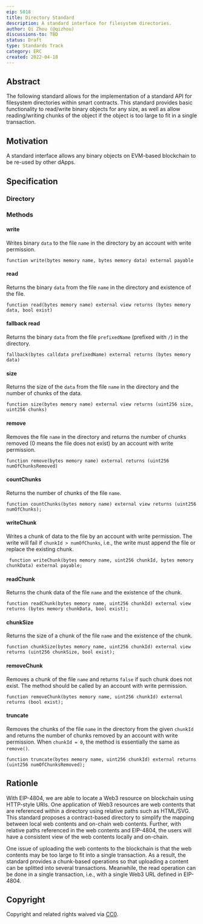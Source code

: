 ```yaml
---
eip: 5018
title: Directory Standard
description: A standard interface for filesystem directories.
author: Qi Zhou (@qizhou)
discussions-to: TBD
status: Draft
type: Standards Track
category: ERC
created: 2022-04-18
---
```



## Abstract

The following standard allows for the implementation of a standard API for filesystem directories within smart contracts.
This standard provides basic functionality to read/write binary objects for any size, as well as allow reading/writing chunks of the object if the object is too large to fit in a single transaction.

## Motivation

A standard interface allows any binary objects on EVM-based blockchain to be re-used by other dApps.

## Specification

### Directory

### Methods

#### write

Writes binary `data` to the file `name` in the directory by an account with write permission.

```
function write(bytes memory name, bytes memory data) external payable
```

#### read

Returns the binary `data` from the file `name` in the directory and existence of the file.

```
function read(bytes memory name) external view returns (bytes memory data, bool exist)
```

#### fallback read

Returns the binary `data` from the file `prefixedName` (prefixed with `/`) in the directory.

```
fallback(bytes calldata prefixedName) external returns (bytes memory data) 
```

#### size

Returns the size of the `data` from the file `name` in the directory and the number of chunks of the data.

```
function size(bytes memory name) external view returns (uint256 size, uint256 chunks)
```

#### remove

Removes the file `name` in the directory and returns the number of chunks removed (0 means the file does not exist) by an account with write permission.

```
function remove(bytes memory name) external returns (uint256 numOfChunksRemoved)
```

#### countChunks

Returns the number of chunks of the file `name`.

```
function countChunks(bytes memory name) external view returns (uint256 numOfChunks);
```

#### writeChunk

Writes a chunk of data to the file by an account with write permission. The write will fail if `chunkId > numOfChunks`, i.e., the write must append the file or replace the existing chunk.

```
 function writeChunk(bytes memory name, uint256 chunkId, bytes memory chunkData) external payable;
```

#### readChunk

Returns the chunk data of the file `name` and the existence of the chunk.

```
function readChunk(bytes memory name, uint256 chunkId) external view returns (bytes memory chunkData, bool exist);
```

#### chunkSize

Returns the size of a chunk of the file `name` and the existence of the chunk.

```
function chunkSize(bytes memory name, uint256 chunkId) external view returns (uint256 chunkSize, bool exist);
```

#### removeChunk

Removes a chunk of the file `name` and returns `false` if such chunk does not exist. The method should be called by an account with write permission.

```
function removeChunk(bytes memory name, uint256 chunkId) external returns (bool exist);
```

#### truncate

Removes the chunks of the file `name` in the directory from the given `chunkId` and returns the number of chunks removed by an account with write permission.  When `chunkId = 0`, the method is essentially the same as `remove()`.

```
function truncate(bytes memory name, uint256 chunkId) external returns (uint256 numOfChunksRemoved);
```

## Rationle

With EIP-4804, we are able to locate a Web3 resource on blockchain using HTTP-style URIs.  One application of Web3 resources are web contents that are referenced within a directory using relative paths such as HTML/SVG.  This standard proposes a contract-based directory to simplify the mapping between local web contents and on-chain web contents.  Further, with relative paths referenced in the web contents and EIP-4804, the users will have a consistent view of the web contents locally and on-chain.

One issue of uploading the web contents to the blockchain is that the web contents may be too large to fit into a single transaction.  As a result, the standard provides a chunk-based operations so that uploading a content can be splitted into several transactions.  Meanwhile, the read operation can be done in a single transaction, i.e., with a single Web3 URL defined in EIP-4804.

## Copyright

Copyright and related rights waived via [CC0](https://creativecommons.org/publicdomain/zero/1.0/).
